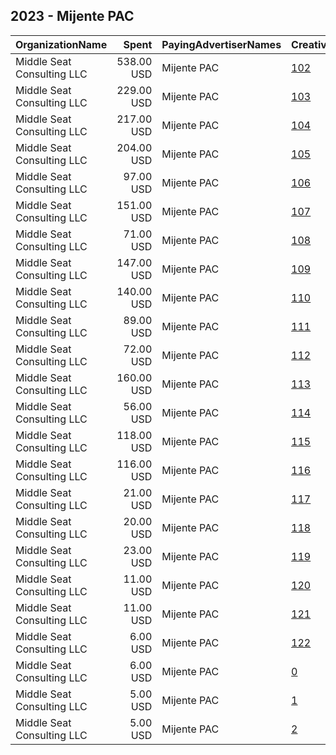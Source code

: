 ## 2023 - Mijente PAC 
|OrganizationName|Spent|PayingAdvertiserNames|CreativeUrls|Impressions|Genders|AgeBrackets|CountryCodes|BillingAddresses|CandidateBallotInformation|
|:---|---:|:---|:---|---:|:---|:---|:---|:---|:---|
|Middle Seat Consulting  LLC|538.00 USD|Mijente PAC|[102](https://www.snap.com/political-ads/asset/3271608e6a3d15ab0866c5058dc6feba3bb55472689e66e520e6f674013c6443?mediaType=jpg)|51,952||18+|united states|"Po Box 21600,Washington,20009,US"||
|Middle Seat Consulting  LLC|229.00 USD|Mijente PAC|[103](https://www.snap.com/political-ads/asset/7ead4c6b0dd072d3e9d0366935be342d27598dfd7daff63a4275c3a2ab9e7d48?mediaType=jpg)|48,891||18+|united states|"Po Box 21600,Washington,20009,US"||
|Middle Seat Consulting  LLC|217.00 USD|Mijente PAC|[104](https://www.snap.com/political-ads/asset/afb928164ec7f617133802eed6fd9b82660cbdbc1e68606f4d2b378258c103f3?mediaType=jpg)|45,836||18+|united states|"Po Box 21600,Washington,20009,US"||
|Middle Seat Consulting  LLC|204.00 USD|Mijente PAC|[105](https://www.snap.com/political-ads/asset/3271608e6a3d15ab0866c5058dc6feba3bb55472689e66e520e6f674013c6443?mediaType=jpg)|42,300||18+|united states|"Po Box 21600,Washington,20009,US"||
|Middle Seat Consulting  LLC|97.00 USD|Mijente PAC|[106](https://www.snap.com/political-ads/asset/2852a55f8d02a48e8b1a8b52404e8a7424f96563747798169150fd24c349d2aa?mediaType=jpg)|9,933||18+|united states|"Po Box 21600,Washington,20009,US"||
|Middle Seat Consulting  LLC|151.00 USD|Mijente PAC|[107](https://www.snap.com/political-ads/asset/afb928164ec7f617133802eed6fd9b82660cbdbc1e68606f4d2b378258c103f3?mediaType=jpg)|7,487||18+|united states|"Po Box 21600,Washington,20009,US"||
|Middle Seat Consulting  LLC|71.00 USD|Mijente PAC|[108](https://www.snap.com/political-ads/asset/efcf5a0b02546381903246a3d869c18ff4b1a8afe899d5cdd2a57ce7382f494b?mediaType=jpg)|7,177||18+|united states|"Po Box 21600,Washington,20009,US"||
|Middle Seat Consulting  LLC|147.00 USD|Mijente PAC|[109](https://www.snap.com/political-ads/asset/3271608e6a3d15ab0866c5058dc6feba3bb55472689e66e520e6f674013c6443?mediaType=jpg)|7,088||18+|united states|"Po Box 21600,Washington,20009,US"||
|Middle Seat Consulting  LLC|140.00 USD|Mijente PAC|[110](https://www.snap.com/political-ads/asset/7ead4c6b0dd072d3e9d0366935be342d27598dfd7daff63a4275c3a2ab9e7d48?mediaType=jpg)|6,859||18+|united states|"Po Box 21600,Washington,20009,US"||
|Middle Seat Consulting  LLC|89.00 USD|Mijente PAC|[111](https://www.snap.com/political-ads/asset/7ead4c6b0dd072d3e9d0366935be342d27598dfd7daff63a4275c3a2ab9e7d48?mediaType=jpg)|6,710||18+|united states|"Po Box 21600,Washington,20009,US"||
|Middle Seat Consulting  LLC|72.00 USD|Mijente PAC|[112](https://www.snap.com/political-ads/asset/ba12c748a8e9bdb1a4f7deec67428e6be9c729705d5ed24a9a0025133195ae29?mediaType=png)|6,022||18+|united states|"Po Box 21600,Washington,20009,US"||
|Middle Seat Consulting  LLC|160.00 USD|Mijente PAC|[113](https://www.snap.com/political-ads/asset/7ead4c6b0dd072d3e9d0366935be342d27598dfd7daff63a4275c3a2ab9e7d48?mediaType=jpg)|5,986||18+|united states|"Po Box 21600,Washington,20009,US"||
|Middle Seat Consulting  LLC|56.00 USD|Mijente PAC|[114](https://www.snap.com/political-ads/asset/afb928164ec7f617133802eed6fd9b82660cbdbc1e68606f4d2b378258c103f3?mediaType=jpg)|5,742||18+|united states|"Po Box 21600,Washington,20009,US"||
|Middle Seat Consulting  LLC|118.00 USD|Mijente PAC|[115](https://www.snap.com/political-ads/asset/3271608e6a3d15ab0866c5058dc6feba3bb55472689e66e520e6f674013c6443?mediaType=jpg)|5,195||18+|united states|"Po Box 21600,Washington,20009,US"||
|Middle Seat Consulting  LLC|116.00 USD|Mijente PAC|[116](https://www.snap.com/political-ads/asset/afb928164ec7f617133802eed6fd9b82660cbdbc1e68606f4d2b378258c103f3?mediaType=jpg)|4,822||18+|united states|"Po Box 21600,Washington,20009,US"||
|Middle Seat Consulting  LLC|21.00 USD|Mijente PAC|[117](https://www.snap.com/political-ads/asset/5b8d1f16570ec5c31167d67af7c33e956ffcea2dfabef8fbd8cf54fc5baba890?mediaType=png)|3,334||18+|united states|"Po Box 21600,Washington,20009,US"||
|Middle Seat Consulting  LLC|20.00 USD|Mijente PAC|[118](https://www.snap.com/political-ads/asset/ba12c748a8e9bdb1a4f7deec67428e6be9c729705d5ed24a9a0025133195ae29?mediaType=png)|3,245||18+|united states|"Po Box 21600,Washington,20009,US"||
|Middle Seat Consulting  LLC|23.00 USD|Mijente PAC|[119](https://www.snap.com/political-ads/asset/5b8d1f16570ec5c31167d67af7c33e956ffcea2dfabef8fbd8cf54fc5baba890?mediaType=png)|2,058||18+|united states|"Po Box 21600,Washington,20009,US"||
|Middle Seat Consulting  LLC|11.00 USD|Mijente PAC|[120](https://www.snap.com/political-ads/asset/5b8d1f16570ec5c31167d67af7c33e956ffcea2dfabef8fbd8cf54fc5baba890?mediaType=png)|494||18+|united states|"Po Box 21600,Washington,20009,US"||
|Middle Seat Consulting  LLC|11.00 USD|Mijente PAC|[121](https://www.snap.com/political-ads/asset/ba12c748a8e9bdb1a4f7deec67428e6be9c729705d5ed24a9a0025133195ae29?mediaType=png)|429||18+|united states|"Po Box 21600,Washington,20009,US"||
|Middle Seat Consulting  LLC|6.00 USD|Mijente PAC|[122](https://www.snap.com/political-ads/asset/efcf5a0b02546381903246a3d869c18ff4b1a8afe899d5cdd2a57ce7382f494b?mediaType=jpg)|365||18+|united states|"Po Box 21600,Washington,20009,US"||
|Middle Seat Consulting  LLC|6.00 USD|Mijente PAC|[0](https://www.snap.com/political-ads/asset/ba12c748a8e9bdb1a4f7deec67428e6be9c729705d5ed24a9a0025133195ae29?mediaType=png)|365||18+|united states|"Po Box 21600,Washington,20009,US"||
|Middle Seat Consulting  LLC|5.00 USD|Mijente PAC|[1](https://www.snap.com/political-ads/asset/5b8d1f16570ec5c31167d67af7c33e956ffcea2dfabef8fbd8cf54fc5baba890?mediaType=png)|336||18+|united states|"Po Box 21600,Washington,20009,US"||
|Middle Seat Consulting  LLC|5.00 USD|Mijente PAC|[2](https://www.snap.com/political-ads/asset/2852a55f8d02a48e8b1a8b52404e8a7424f96563747798169150fd24c349d2aa?mediaType=jpg)|315||18+|united states|"Po Box 21600,Washington,20009,US"||
